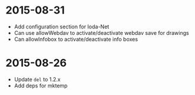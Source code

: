 # 2015-08-31

- Add configuration section for Ioda-Net
- Can use allowWebdav to activate/deactivate webdav save for drawings
- Can allowInfobox to activate/deactivate info boxes


# 2015-08-26

- Update `del` to 1.2.x
- Add deps for mktemp
